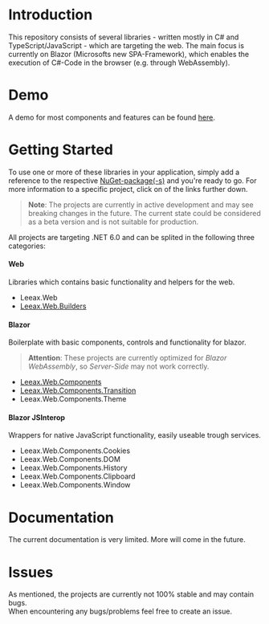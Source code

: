 # Introduction 
This repository consists of several libraries - written mostly in C# and TypeScript/JavaScript - which are targeting the web. The main focus is currently on Blazor (Microsofts new SPA-Framework), which enables the execution of C#-Code in the browser (e.g. through WebAssembly).

# Demo
A demo for most components and features can be found <ins>[here](https://Ieeax.github.io/web/)</ins>. 

# Getting Started
To use one or more of these libraries in your application, simply add a reference to the respective [NuGet-package(-s)](https://www.nuget.org/packages?q=Leeax.Web) and you're ready to go. For more information to a specific project, click on of the links further down.

> **Note**: The projects are currently in active development and may see breaking changes in the future. The current state could be considered as a beta version and is not suitable for production.

All projects are targeting .NET 6.0 and can be splited in the following three categories:

#### Web
Libraries which contains basic functionality and helpers for the web.
- Leeax.Web
- [Leeax.Web.Builders](docs/web-builders/GettingStarted.md)

#### Blazor
Boilerplate with basic components, controls and functionality for blazor.
> **Attention**: These projects are currently optimized for _Blazor WebAssembly_, so _Server-Side_ may not work correctly.
- [Leeax.Web.Components](docs/web-components/GettingStarted.md)
- [Leeax.Web.Components.Transition](docs/web-components-transition/GettingStarted.md)
- Leeax.Web.Components.Theme

#### Blazor JSInterop
Wrappers for native JavaScript functionality, easily useable trough services.
- Leeax.Web.Components.Cookies
- Leeax.Web.Components.DOM
- Leeax.Web.Components.History
- Leeax.Web.Components.Clipboard
- Leeax.Web.Components.Window

# Documentation
The current documentation is very limited. More will come in the future.

# Issues
As mentioned, the projects are currently not 100% stable and may contain bugs.<br>
When encountering any bugs/problems feel free to create an issue.
